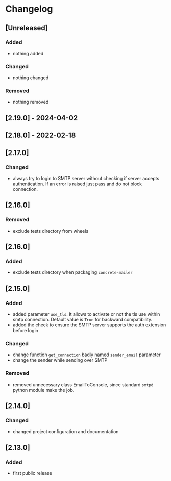 # Changelog

## [Unreleased]

### Added

- nothing added

### Changed

- nothing changed

### Removed

- nothing removed

## [2.19.0] - 2024-04-02

## [2.18.0] - 2022-02-18

## [2.17.0]

### Changed

- always try to login to SMTP server without checking if server accepts authentication. If an error is raised just pass and do not block connection.

## [2.16.0]

### Removed

- exclude tests directory from wheels

## [2.16.0]

### Added

- exclude tests directory when packaging `concrete-mailer`

## [2.15.0]

### Added

- added parameter `use_tls`. It allows to activate or not the tls use within smtp connection. Default value is `True` for backward compatibility.
- added the check to ensure the SMTP server supports the auth extension before login

### Changed

- change function `get_connection` badly named `sender_email` parameter
- change the sender while sending over SMTP

### Removed

- removed unnecessary class EmailToConsole, since standard `smtpd` python module make the job.

## [2.14.0]

### Changed

- changed project configuration and documentation

## [2.13.0]

### Added

- first public release
